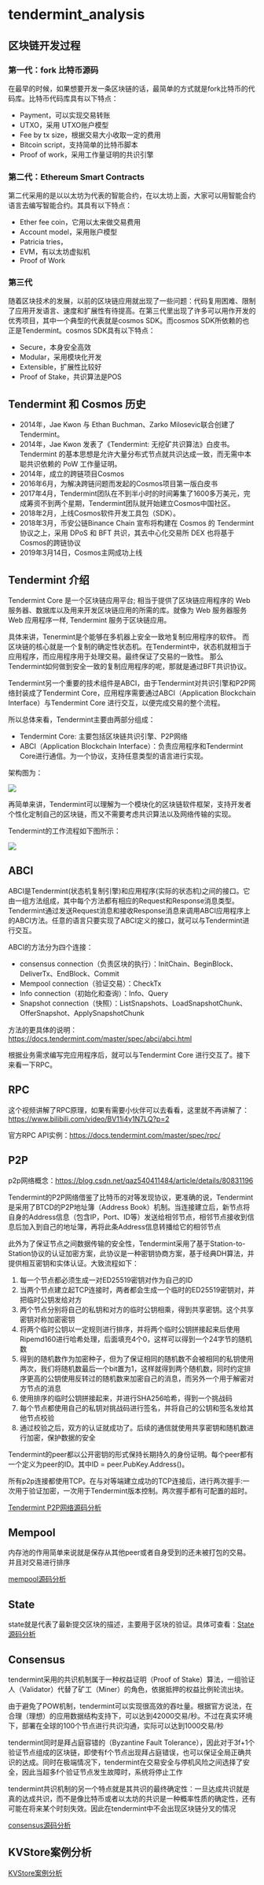 # tendermint_analysis

## 区块链开发过程

### 第一代：fork 比特币源码

在最早的时候，如果想要开发一条区块链的话，最简单的方式就是fork比特币的代码库。比特币代码库具有以下特点：

- Payment，可以实现交易转账
- UTXO，采用 UTXO账户模型
- Fee by tx size，根据交易大小收取一定的费用
- Bitcoin script，支持简单的比特币脚本
- Proof of work，采用工作量证明的共识引擎

### 第二代：Ethereum Smart Contracts

第二代采用的是以以太坊为代表的智能合约，在以太坊上面，大家可以用智能合约语言去编写智能合约。其具有以下特点：

- Ether fee coin，它用以太来做交易费用
- Account model，采用账户模型
- Patricia tries，
- EVM，有以太坊虚拟机
- Proof of Work

### 第三代

随着区块技术的发展，以前的区块链应用就出现了一些问题：代码复用困难、限制了应用开发语言、速度和扩展性有待提高。在第三代里出现了许多可以用作开发的优秀项目，其中一个典型的代表就是cosmos SDK。而cosmos SDK所依赖的也正是Tendermint。cosmos SDK具有以下特点：

- Secure，本身安全高效
- Modular，采用模块化开发
- Extensible，扩展性比较好
- Proof of Stake，共识算法是POS

## Tendermint 和 Cosmos 历史

- 2014年，Jae Kwon 与 Ethan Buchman、Zarko Milosevic联合创建了Tendermint。
- 2014年，Jae Kwon 发表了《Tendermint: 无挖矿共识算法》白皮书。Tendermint 的基本思想是允许大量分布式节点就共识达成一致，而无需中本聪共识依赖的 PoW 工作量证明。
- 2014年，成立的跨链项目Cosmos
- 2016年6月，为解决跨链问题而发起的Cosmos项目第一版白皮书
- 2017年4月，Tendermint团队在不到半小时的时间筹集了1600多万美元，完成筹资不到两个星期，Tendermint团队就开始建立Cosmos中国社区。
- 2018年2月，上线Cosmos软件开发工具包（SDK）。
- 2018年3月，币安公链Binance Chain 宣布将构建在 Cosmos 的 Tendermint 协议之上，采用 DPoS 和 BFT 共识，其去中心化交易所 DEX 也将基于Cosmos的跨链协议
- 2019年3月14日，Cosmos主网成功上线

## Tendermint 介绍

Tendermint Core 是一个区块链应用平台; 相当于提供了区块链应用程序的 Web 服务器、数据库以及用来开发区块链应用的所需的库。就像为 Web 服务器服务Web 应用程序一样, Tendermint 服务于区块链应用。

具体来讲，Tenermint是个能够在多机器上安全一致地复制应用程序的软件。 而区块链的核心就是一个复制的确定性状态机。在Tendermint中，状态机就相当于应用程序，而应用程序用于处理交易。最终保证了交易的一致性。 那么Tendermint如何做到安全一致的复制应用程序的呢，那就是通过BFT共识协议。

Tendermint另一个重要的技术组件是ABCI，由于Tendermint对共识引擎和P2P网络封装成了Tendermint Core，应用程序需要通过ABCI（Application Blockchain Interface）与Tendermint Core 进行交互，以便完成交易的整个流程。

所以总体来看，Tendermint主要由两部分组成：

- Tendermint Core: 主要包括区块链共识引擎、P2P网络
- ABCI（Application Blockchain Interface）：负责应用程序和Tendermint Core进行通信。为一个协议，支持任意类型的语言进行实现。

架构图为：

![](https://github.com/bigzoro/tendermint_analysis/blob/main/images/Tendermint%E6%9E%B6%E6%9E%84.PNG)

再简单来讲，Tendermint可以理解为一个模块化的区块链软件框架，支持开发者个性化定制自己的区块链，而又不需要考虑共识算法以及网络传输的实现。

Tendermint的工作流程如下图所示：

![](https://github.com/bigzoro/tendermint_analysis/blob/main/images/%E4%BA%A4%E6%98%93%E6%B5%81%E7%A8%8B.jpg)

## ABCI

ABCI是Tendermint(状态机复制引擎)和应用程序(实际的状态机)之间的接口。它由一组方法组成，其中每个方法都有相应的Request和Response消息类型。Tendermint通过发送Request消息和接收Response消息来调用ABCI应用程序上的ABCI方法。任意的语言只要实现了ABCI定义的接口，就可以与Tendermint进行交互。

ABCI的方法分为四个连接：

- consensus connection（负责区块的执行）：InitChain、BeginBlock、DeliverTx、EndBlock、Commit
- Mempool connection（验证交易）：CheckTx
- Info connection（初始化和查询）：Info、Query
- Snapshot connection（快照）：ListSnapshots、LoadSnapshotChunk、OfferSnapshot、ApplySnapshotChunk

方法的更具体的说明：https://docs.tendermint.com/master/spec/abci/abci.html

根据业务需求编写完应用程序后，就可以与Tendermint Core 进行交互了。接下来看一下RPC。

## RPC

这个视频讲解了RPC原理，如果有需要小伙伴可以去看看，这里就不再讲解了：https://www.bilibili.com/video/BV11i4y1N7LQ?p=2

官方RPC API实例：https://docs.tendermint.com/master/spec/rpc/

## P2P

p2p网络概念：https://blog.csdn.net/qaz540411484/article/details/80831196

Tendermint的P2P网络借鉴了比特币的对等发现协议，更准确的说，Tendermint是采用了BTCD的P2P地址簿（Address Book）机制。当连接建立后，新节点将自身的Address信息（包含IP，Port、ID等）发送给相邻节点，相邻节点接收到信息后加入到自己的地址簿，再将此条Address信息转播给它的相邻节点

此外为了保证节点之间数据传输的安全性，Tendermint采用了基于Station-to-Station协议的认证加密方案，此协议是一种密钥协商方案，基于经典DH算法，并提供相互密钥和实体认证。大致流程如下：　

1. 每一个节点都必须生成一对ED25519密钥对作为自己的ID
2. 当两个节点建立起TCP连接时，两者都会生成一个临时的ED25519密钥对，并把临时公钥发给对方
3. 两个节点分别将自己的私钥和对方的临时公钥相乘，得到共享密钥。这个共享密钥对称加密密钥
4. 将两个临时公钥以一定规则进行排序，并将两个临时公钥拼接起来后使用Ripemd160进行哈希处理，后面填充4个0，这样可以得到一个24字节的随机数
5. 得到的随机数作为加密种子，但为了保证相同的随机数不会被相同的私钥使用两次，我们将随机数最后一个bit置为1，这样就得到两个随机数，同时约定排序更高的公钥使用反转过的随机数来加密自己的消息，而另外一个用于解密对方节点的消息
6. 使用排序的临时公钥拼接起来，并进行SHA256哈希，得到一个挑战码
7. 每个节点都使用自己的私钥对挑战码进行签名，并将自己的公钥和签名发给其他节点校验
8. 通过校验之后，双方的认证就成功了。后续的通信就使用共享密钥和随机数进行加密，保护数据的安全

Tendermint的peer都以公开密钥的形式保持长期持久的身份证明。每个peer都有一个定义为peer的ID。其中ID = peer.PubKey.Address()。

所有p2p连接都使用TCP。在与对等端建立成功的TCP连接后，进行两次握手:一次用于验证加密，一次用于Tendermint版本控制。两次握手都有可配置的超时。



[Tendermint P2P网络源码分析](https://github.com/bigzoro/tendermint_analysis/blob/main/sourceCodeAnalysis/P2P_analysis.md)

## Mempool

内存池的作用简单来说就是保存从其他peer或者自身受到的还未被打包的交易。并且对交易进行排序

[mempool源码分析](https://github.com/bigzoro/tendermint_analysis/blob/main/sourceCodeAnalysis/Mempool_analysis.md)

## State

state就是代表了最新提交区块的描述，主要用于区块的验证。具体可查看：[State源码分析](https://github.com/bigzoro/tendermint_analysis/blob/main/sourceCodeAnalysis/State_analysis.md)

## Consensus

tendermint采用的共识机制属于一种权益证明（Proof of Stake）算法，一组验证人（Validator）代替了矿工（Miner）的角色，依据抵押的权益比例轮流出块。

由于避免了POW机制，tendermint可以实现很高效的吞吐量。根据官方说法，在合理（理想）的应用数据结构支持下，可以达到42000交易/秒。不过在真实环境下，部署在全球的100个节点进行共识沟通，实际可以达到1000交易/秒

tendermint同时是拜占庭容错的（Byzantine Fault Tolerance），因此对于3f+1个验证节点组成的区块链，即使有f个节点出现拜占庭错误，也可以保证全局正确共识的达成。同时在极端情况下，tendermint在交易安全与停机风险之间选择了安全，因此当超多f个验证节点发生故障时，系统将停止工作

tendermint共识机制的另一个特点就是其共识的最终确定性：一旦达成共识就是真的达成共识，而不是像比特币或者以太坊的共识是一种概率性质的确定性，还有可能在将来某个时刻失效。因此在tendermint中不会出现区块链分叉的情况

[consensus源码分析](https://github.com/bigzoro/tendermint_analysis/blob/main/sourceCodeAnalysis/consensus_analysis.md)

## KVStore案例分析

[KVStore案例分析](https://github.com/bigzoro/tendermint_analysis/blob/main/sourceCodeAnalysis/KVStore_analysis.md)


